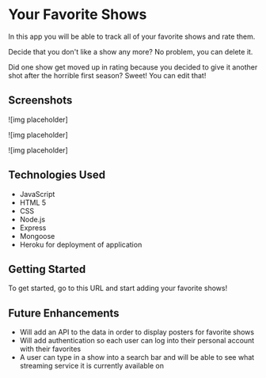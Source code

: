 # Your Favorite Shows #

In this app you will be able to track all of your favorite shows and rate them.

Decide that you don't like a show any more? No problem, you can delete it.

Did one show get moved up in rating because you decided to give it another shot after the horrible first season? Sweet! You can edit that! 

## Screenshots ## 

![img placeholder]

![img placeholder]

![img placeholder]

## Technologies Used ##
- JavaScript
- HTML 5
- CSS
- Node.js
- Express
- Mongoose
- Heroku for deployment of application

## Getting Started ## 
To get started, go to this URL and start adding your favorite shows!

## Future Enhancements ##

- Will add an API to the data in order to display posters for favorite shows 
- Will add authentication so each user can log into their personal account with their favorites 
- A user can type in a show into a search bar and will be able to see what streaming service it is currently available on
